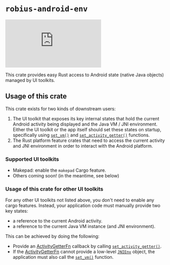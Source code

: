 # `robius-android-env`

[![Project Robius Matrix Chat](https://img.shields.io/matrix/robius-general%3Amatrix.org?server_fqdn=matrix.org&style=flat&logo=matrix&label=Project%20Robius%20Matrix%20Chat&color=B7410E)](https://matrix.to/#/#robius:matrix.org)

This crate provides easy Rust access to Android state (native Java objects) managed by UI toolkits.

## Usage of this crate
This crate exists for two kinds of downstream users:
1. The UI toolkit that exposes its key internal states that hold
   the current Android activity being displayed and the Java VM / JNI environment.
   Either the UI toolkit or the app itself should set these states on startup,
   specifically using [`set_vm()`] and [`set_activity_getter()`] functions.
2. The Rust platform feature crates that need to access the current activity
   and JNI environment in order to interact with the Android platform.

### Supported UI toolkits
* Makepad: enable the `makepad` Cargo feature.
* Others coming soon! (in the meantime, see below)

### Usage of this crate for other UI toolkits
For any other UI toolkits not listed above, you don't need to enable any cargo features. 
Instead, your application code must manually provide two key states:
* a reference to the current Android activity.
* a reference to the current Java VM instance (and JNI environment).

This can be achieved by doing the following:
* Provide an [ActivityGetterFn] callback by calling [`set_activity_getter()`].
* If the [ActivityGetterFn] cannot provide a low-level [`JNIEnv`] object,
the application must also call the [`set_vm()`] function. 

[`set_vm()`]: https://docs.rs/robius-android-env/latest/robius_android_env/fn.set_vm.html
[`set_activity_getter()`]: https://docs.rs/robius-android-env/latest/robius_android_env/fn.set_activity_getter.html
[ActivityGetterFn]: https://docs.rs/robius-android-env/latest/robius_android_env/type.ActivityGetterFn.html
[`JNIEnv`]: https://docs.rs/jni/latest/jni/sys/type.JNIEnv.html
